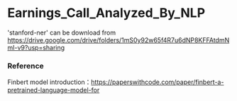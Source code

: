 # Earnings_Call_Analyzed_By_NLP


'stanford-ner' can be download from https://drive.google.com/drive/folders/1mS0y92w65f4R7u6dNP8KFFAtdmNmI-v9?usp=sharing





### Reference

Finbert model introduction：https://paperswithcode.com/paper/finbert-a-pretrained-language-model-for
